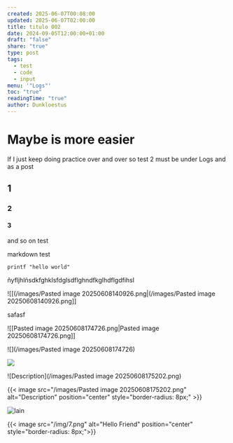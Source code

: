 ```yaml
---
created: 2025-06-07T00:08:00
updated: 2025-06-07T02:00:00
title: titulo 002
date: 2024-09-05T12:00:00+01:00
draft: "false"
share: "true"
type: post
tags:
  - test
  - code
  - input
menu: '"Logs"'
toc: "true"
readingTime: "true"
author: Dunkloestus
---
```

# Maybe is more easier 

If I just keep doing practice over and over
 so test 2 must be under Logs and as a post

## 1

### 2 

#### 3

and so on test 


markdown test

`printf "hello world" `

ñyfljhlñsdkfghklsfdglsdflghndfkglhdflgdfihsl


![[(/images/Pasted image 20250608140926.png|(/images/Pasted image 20250608140926.png]]


safasf


![[Pasted image 20250608174726.png|Pasted image 20250608174726.png]]



![](/images/Pasted image 20250608174726)


![](/images/Pasted%20image%2020250608175202.png)


![Description](/images/Pasted image 20250608175202.png)


{{< image src="/images/Pasted image 20250608175202.png" alt="Description" position="center" style="border-radius: 8px;" >}}



![lain](/images/7.png)


{{< image src="/img/7.png" alt="Hello Friend" position="center" style="border-radius: 8px;">}}
